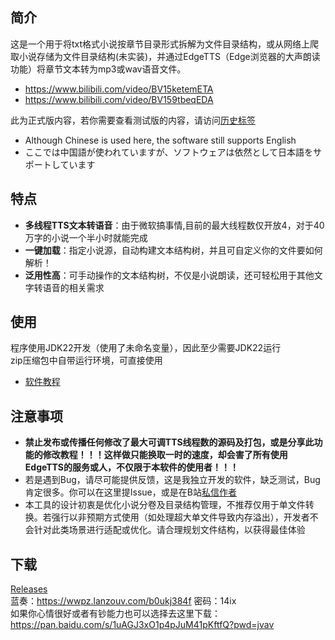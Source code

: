 ## 简介

这是一个用于将txt格式小说按章节目录形式拆解为文件目录结构，或从网络上爬取小说存储为文件目录结构(未实装)，并通过EdgeTTS（Edge浏览器的大声朗读功能）将章节文本转为mp3或wav语音文件。
- <https://www.bilibili.com/video/BV15ketemETA>
- <https://www.bilibili.com/video/BV159tbeqEDA>

此为正式版内容，若你需要查看测试版的内容，请访问[历史标签](<https://github.com/Mai-Onsyn/VeloVoice/tree/Test-v0.6.2>)

- Although Chinese is used here, the software still supports English
- ここでは中国語が使われていますが、ソフトウェアは依然として日本語をサポートしています

## 特点

- **多线程TTS文本转语音**：由于微软搞事情,目前的最大线程数仅开放4，对于40万字的小说一个半小时就能完成
- **一键加载**：指定小说源，自动构建文本结构树，并且可自定义你的文件要如何解析！
- **泛用性高**：可手动操作的文本结构树，不仅是小说朗读，还可轻松用于其他文字转语音的相关需求

## 使用

程序使用JDK22开发（使用了未命名变量），因此至少需要JDK22运行   
zip压缩包中自带运行环境，可直接使用
- [软件教程](https://github.com/Mai-Onsyn/VeloVoice/wiki)

## 注意事项

- **禁止发布或传播任何修改了最大可调TTS线程数的源码及打包，或是分享此功能的修改教程！！！这样做只能换取一时的速度，却会害了所有使用EdgeTTS的服务或人，不仅限于本软件的使用者！！！**
- 若是遇到Bug，请尽可能提供反馈，这是我独立开发的软件，缺乏测试，Bug肯定很多。你可以在这里提Issue，或是在B站[私信作者](https://space.bilibili.com/544189344)
- 本工具的设计初衷是优化小说分卷及目录结构管理，不推荐仅用于单文件转换。若强行以非预期方式使用（如处理超大单文件导致内存溢出），开发者不会针对此类场景进行适配或优化。请合理规划文件结构，以获得最佳体验

## 下载

[Releases](https://github.com/Mai-Onsyn/VeloVoice/releases)  
蓝奏：<https://wwpz.lanzouv.com/b0ukj384f> 密码：14ix  
如果你心情很好或者有钞能力也可以选择去这里下载：<https://pan.baidu.com/s/1uAGJ3xO1p4pJuM41pKftfQ?pwd=jvav>
